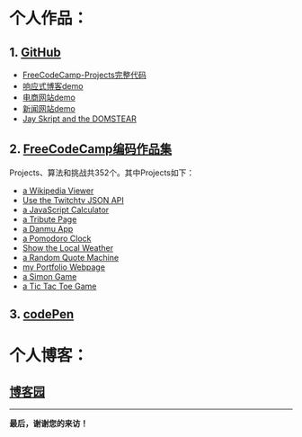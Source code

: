 # 个人作品：

## 1. [GitHub](https://github.com/magicmai?tab=repositories)

- [FreeCodeCamp-Projects完整代码]()
- [响应式博客demo](https://github.com/magicmai/a-simple-responsive-blog)
- [电商网站demo]()
- [新闻网站demo]()
- [Jay Skript and the DOMSTEAR]()

## 2. [FreeCodeCamp编码作品集](https://www.freecodecamp.cn/magicmai)

Projects、算法和挑战共352个。其中Projects如下：

- [a Wikipedia Viewer](https://codepen.io/magicmai/pen/PmzaRK?editors=1000)
- [Use the Twitchtv JSON API](https://codepen.io/magicmai/pen/gWwPyp?editors=0100)
- [a JavaScript Calculator](https://codepen.io/magicmai/pen/dWNzdJ?editors=0100)
- [a Tribute Page](https://codepen.io/magicmai/pen/peLOpZ)
- [a Danmu App](https://codepen.io/magicmai/pen/YZLxay)
- [a Pomodoro Clock](https://codepen.io/magicmai/pen/YVNxre)
- [Show the Local Weather](https://codepen.io/magicmai/pen/EmKRJK)
- [a Random Quote Machine](https://codepen.io/magicmai/pen/oWgOvb)
- [my Portfolio Webpage](https://codepen.io/magicmai/pen/ZeVdgV)
- [a Simon Game](https://codepen.io/magicmai/pen/WjXbdR)
- [a Tic Tac Toe Game](https://codepen.io/magicmai/pen/LyOEOq)

## 3. [codePen](https://codepen.io/magicmai/pens/popular/)

# 个人博客：

## [博客园](http://www.cnblogs.com/magicmai/)


---
**最后，谢谢您的来访！**
